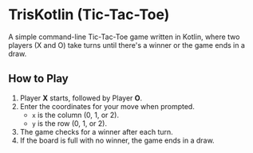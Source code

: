 # TrisKotlin (Tic-Tac-Toe)

A simple command-line Tic-Tac-Toe game written in Kotlin, where two players (X and O) take turns until there's a winner or the game ends in a draw.

## How to Play
1. Player **X** starts, followed by Player **O**.
2. Enter the coordinates for your move when prompted.
   - `x` is the column (0, 1, or 2).
   - `y` is the row (0, 1, or 2).
3. The game checks for a winner after each turn.
4. If the board is full with no winner, the game ends in a draw.
